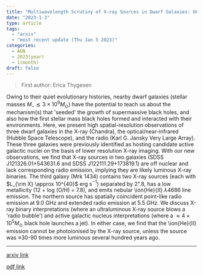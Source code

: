 ```yaml
---
title: "Multiwavelength Scrutiny of X-ray Sources in Dwarf Galaxies: ULXs versus AGN"
date: "2023-1-3"
type: article
tags:
  - "arxiv"
  - "most recent update (Thu Jan 5 2023)"
categories:
  - AGN
  - 2023(year)
  - 1(month)
draft: false
---
```


> First author: Erica Thygesen

 Owing to their quiet evolutionary histories, nearby dwarf galaxies (stellar
masses $M_\star \lesssim 3 \times 10^9 M_\odot$) have the potential to teach us
about the mechanism(s) that 'seeded' the growth of supermassive black holes,
and also how the first stellar mass black holes formed and interacted with
their environments. Here, we present high spatial-resolution observations of
three dwarf galaxies in the X-ray (Chandra), the optical/near-infrared (Hubble
Space Telescope), and the radio (Karl G. Jansky Very Large Array). These three
galaxies were previously identified as hosting candidate active galactic nuclei
on the basis of lower resolution X-ray imaging. With our new observations, we
find that X-ray sources in two galaxies (SDSS J121326.01+543631.6 and SDSS
J122111.29+173819.1) are off nuclear and lack corresponding radio emission,
implying they are likely luminous X-ray binaries. The third galaxy (Mrk 1434)
contains two X-ray sources (each with $L_{\rm X} \approx 10^{40}$ erg s$^{-1}$)
separated by 2".8, has a low metallicity (12 + log (O/H) = 7.8), and emits
nebular \ion{He}{II} $\lambda$4686 line emission. The northern source has
spatially coincident point-like radio emission at 9.0 GHz and extended radio
emission at 5.5 GHz. We discuss X-ray binary interpretations (where an
ultraluminous X-ray source blows a 'radio bubble') and active galactic nucleus
interpretations (where a $\approx 4\times10^5 M_\odot$ black hole launches a
jet). In either case, we find that the \ion{He}{II} emission cannot be
photoionised by the X-ray source, unless the source was $\approx$30-90 times
more luminous several hundred years ago.

---
[arxiv link](http://arxiv.org/abs/2301.01317v1)

[pdf link](http://arxiv.org/pdf/2301.01317v1)